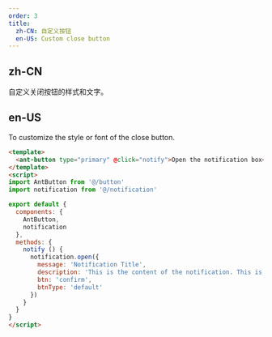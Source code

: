 ```yaml
---
order: 3
title:
  zh-CN: 自定义按钮
  en-US: Custom close button
---
```


## zh-CN

自定义关闭按钮的样式和文字。

## en-US

To customize the style or font of the close button.

```` html
<template>
  <ant-button type="primary" @click="notify">Open the notification box</ant-button>
</template>
<script>
import AntButton from '@/button'
import notification from '@/notification'

export default {
  components: {
    AntButton,
    notification
  },
  methods: {
    notify () {
      notification.open({
        message: 'Notification Title',
        description: 'This is the content of the notification. This is the content of the notification. This is the content of the notification.',
        btn: 'confirm',
        btnType: 'default'
      })
    }
  }
}
</script>

````
